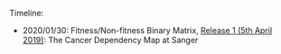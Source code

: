 Timeline: 

* 2020/01/30: Fitness/Non-fitness Binary Matrix, [Release 1 (5th April 2019)](https://score.depmap.sanger.ac.uk/downloads): The Cancer Dependency Map at Sanger
